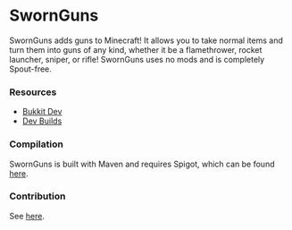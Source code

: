 # SwornGuns

SwornGuns adds guns to Minecraft! It allows you to take normal items and turn them into guns of any kind, whether it be a flamethrower, rocket launcher, sniper, or rifle! SwornGuns uses no mods and is completely Spout-free.

### Resources
* [Bukkit Dev](http://dev.bukkit.org/bukkit-plugins/swornguns/)
* [Dev Builds](http://ci.shadowvolt.com/job/SwornGuns/)

### Compilation
SwornGuns is built with Maven and requires Spigot, which can be found [here](http://www.spigotmc.org/wiki/buildtools/).

### Contribution
See [here](https://github.com/dmulloy2/SwornGuns/CONTRIBUTING.md).